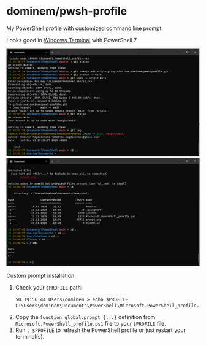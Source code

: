 # dominem/pwsh-profile

My PowerShell profile with customized command line prompt.

Looks good in [Windows Terminal](https://en.wikipedia.org/wiki/Windows_Terminal) with PowerShell 7.

![PowerShell prompt 1](prompt_1.png)
![PowerShell prompt 2](prompt_2.png)

Custom prompt installation:
1. Check your `$PROFILE` path:
   ```
   50 19:56:44 Users\dominem > echo $PROFILE
   C:\Users\dominem\Documents\PowerShell\Microsoft.PowerShell_profile.ps1
   ```
2. Copy the `function global:prompt {...}` definition from `Microsoft.PowerShell_profile.ps1` file to your `$PROFILE` file.
3. Run `. $PROFILE` to refresh the PowerShell profile or just restart your terminal(s).
